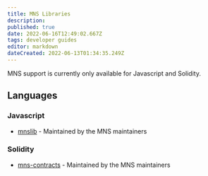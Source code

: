 ```yaml
---
title: MNS Libraries
description: 
published: true
date: 2022-06-16T12:49:02.667Z
tags: developer guides
editor: markdown
dateCreated: 2022-06-13T01:34:35.249Z
---
```


MNS support is currently only available for Javascript and Solidity. 

## Languages

### Javascript
- [mnslib](https://github.com/TheLindaProjectInc/mnslib) - Maintained by the MNS maintainers

### Solidity
- [mns-contracts](https://github.com/TheLindaProjectInc/mns-contracts) - Maintained by the MNS maintainers

